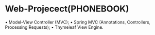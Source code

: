 # Web-Projecect(PHONEBOOK)
• Model-View Controller (MVC);
• Spring MVC (Annotations, Controllers, Processing Requests);
• Thymeleaf View Engine.
